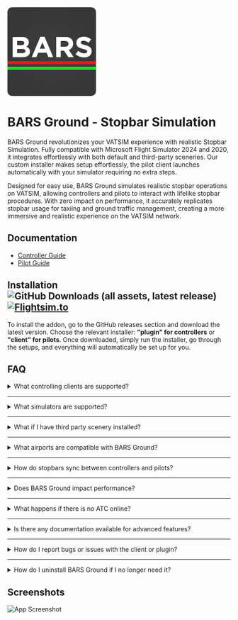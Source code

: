 <img src="https://raw.githubusercontent.com/AussieScorcher/BARS/dev/Assets/BARS.png" width="200" height="200">


# BARS Ground - Stopbar Simulation

BARS Ground revolutionizes your VATSIM experience with realistic Stopbar Simulation. Fully compatible with Microsoft Flight Simulator 2024 and 2020, it integrates effortlessly with both default and third-party sceneries. Our custom installer makes setup effortlessly, the pilot client launches automatically with your simulator requiring no extra steps.

Designed for easy use, BARS Ground simulates realistic stopbar operations on VATSIM, allowing controllers and pilots to interact with lifelike stopbar procedures. With zero impact on performance, it accurately replicates stopbar usage for taxiing and ground traffic management, creating a more immersive and realistic experience on the VATSIM network.

## Documentation

- [Controller Guide](controller-guide.md)
- [Pilot Guide](pilot-guide.md)


## Installation ![GitHub Downloads (all assets, latest release)](https://img.shields.io/github/downloads/AussieScorcher/BARS/latest/total) [![Flightsim.to](https://img.shields.io/badge/Flightsim.to-View%20Plugin-blue?logo=flightsim)](https://flightsim.to/)



To install the addon, go to the GitHub releases section and download the latest version. Choose the relevant installer: **"plugin" for controllers** or **"client" for pilots**. Once downloaded, simply run the installer, go through the setups, and everything will automatically be set up for you.

## FAQ

<details>
<summary>What controlling clients are supported? </summary>
<br>
<ul> <li> Answer </li> </ul>
<br>
</details>

---

<details>
<summary> What simulators are supported? </summary>
<br>
<ul> <li> Answer </li> </ul>
<br>
</details>

---

<details>
<summary> What if I have third party scenery installed? </summary>
<br>
<ul> <li> Answer </li> </ul>
<br>
</details>

---

<details>
<summary> What airports are compatible with BARS Ground? </summary>
<br>
<ul> <li> Answer </li> </ul>
<br>
</details>

---

<details>
<summary> How do stopbars sync between controllers and pilots? </summary>
<br>
<ul> <li> Answer </li> </ul>
<br>
</details>

---

<details>
<summary> Does BARS Ground impact performance? </summary>
<br>
<ul> <li> Answer </li> </ul>
<br>
</details>

---

<details>
<summary> What happens if there is no ATC online? </summary>
<br>
<ul> <li> Answer </li> </ul>
<br>
</details>

---

<details>
<summary> Is there any documentation available for advanced features? </summary>
<br>
<ul> <li> Answer </li> </ul>
<br>
</details>

---

<details>
<summary> How do I report bugs or issues with the client or plugin? </summary>
<br>
<ul> <li> Answer </li> </ul>
<br>
</details>

---

<details>
<summary> How do I uninstall BARS Ground if I no longer need it? </summary>
<br>
<ul> <li> Answer </li> </ul>
<br>
</details>

## Screenshots

![App Screenshot](Assets/)

